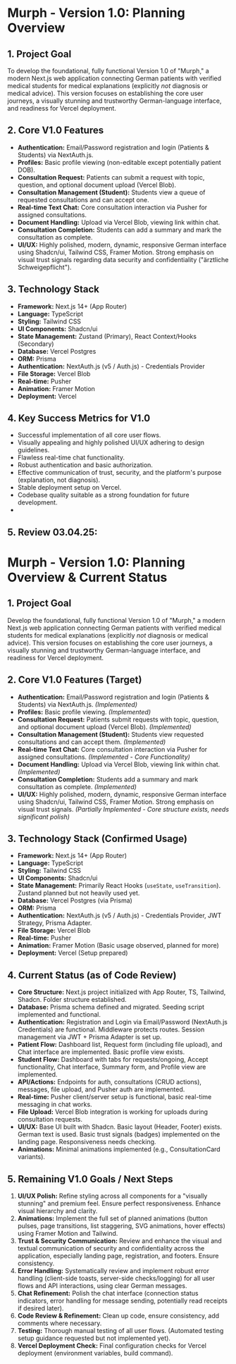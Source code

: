 # Murph - Version 1.0: Planning Overview

## 1. Project Goal

To develop the foundational, fully functional Version 1.0 of "Murph," a modern Next.js web application connecting German patients with verified medical students for medical explanations (explicitly *not* diagnosis or medical advice). This version focuses on establishing the core user journeys, a visually stunning and trustworthy German-language interface, and readiness for Vercel deployment.

## 2. Core V1.0 Features

*   **Authentication:** Email/Password registration and login (Patients & Students) via NextAuth.js.
*   **Profiles:** Basic profile viewing (non-editable except potentially patient DOB).
*   **Consultation Request:** Patients can submit a request with topic, question, and optional document upload (Vercel Blob).
*   **Consultation Management (Student):** Students view a queue of requested consultations and can accept one.
*   **Real-time Text Chat:** Core consultation interaction via Pusher for assigned consultations.
*   **Document Handling:** Upload via Vercel Blob, viewing link within chat.
*   **Consultation Completion:** Students can add a summary and mark the consultation as complete.
*   **UI/UX:** Highly polished, modern, dynamic, responsive German interface using Shadcn/ui, Tailwind CSS, Framer Motion. Strong emphasis on visual trust signals regarding data security and confidentiality ("ärztliche Schweigepflicht").

## 3. Technology Stack

*   **Framework:** Next.js 14+ (App Router)
*   **Language:** TypeScript
*   **Styling:** Tailwind CSS
*   **UI Components:** Shadcn/ui
*   **State Management:** Zustand (Primary), React Context/Hooks (Secondary)
*   **Database:** Vercel Postgres
*   **ORM:** Prisma
*   **Authentication:** NextAuth.js (v5 / Auth.js) - Credentials Provider
*   **File Storage:** Vercel Blob
*   **Real-time:** Pusher
*   **Animation:** Framer Motion
*   **Deployment:** Vercel

## 4. Key Success Metrics for V1.0

*   Successful implementation of all core user flows.
*   Visually appealing and highly polished UI/UX adhering to design guidelines.
*   Flawless real-time chat functionality.
*   Robust authentication and basic authorization.
*   Effective communication of trust, security, and the platform's purpose (explanation, not diagnosis).
*   Stable deployment setup on Vercel.
*   Codebase quality suitable as a strong foundation for future development.
*   

## 5. Review 03.04.25:

# Murph - Version 1.0: Planning Overview & Current Status

## 1. Project Goal

Develop the foundational, fully functional Version 1.0 of "Murph," a modern Next.js web application connecting German patients with verified medical students for medical explanations (explicitly *not* diagnosis or medical advice). This version focuses on establishing the core user journeys, a visually stunning and trustworthy German-language interface, and readiness for Vercel deployment.

## 2. Core V1.0 Features (Target)

*   **Authentication:** Email/Password registration and login (Patients & Students) via NextAuth.js. *(Implemented)*
*   **Profiles:** Basic profile viewing. *(Implemented)*
*   **Consultation Request:** Patients submit requests with topic, question, and optional document upload (Vercel Blob). *(Implemented)*
*   **Consultation Management (Student):** Students view requested consultations and can accept them. *(Implemented)*
*   **Real-time Text Chat:** Core consultation interaction via Pusher for assigned consultations. *(Implemented - Core Functionality)*
*   **Document Handling:** Upload via Vercel Blob, viewing link within chat. *(Implemented)*
*   **Consultation Completion:** Students add a summary and mark consultation as complete. *(Implemented)*
*   **UI/UX:** Highly polished, modern, dynamic, responsive German interface using Shadcn/ui, Tailwind CSS, Framer Motion. Strong emphasis on visual trust signals. *(Partially Implemented - Core structure exists, needs significant polish)*

## 3. Technology Stack (Confirmed Usage)

*   **Framework:** Next.js 14+ (App Router)
*   **Language:** TypeScript
*   **Styling:** Tailwind CSS
*   **UI Components:** Shadcn/ui
*   **State Management:** Primarily React Hooks (`useState`, `useTransition`). Zustand planned but not heavily used yet.
*   **Database:** Vercel Postgres (via Prisma)
*   **ORM:** Prisma
*   **Authentication:** NextAuth.js (v5 / Auth.js) - Credentials Provider, JWT Strategy, Prisma Adapter.
*   **File Storage:** Vercel Blob
*   **Real-time:** Pusher
*   **Animation:** Framer Motion (Basic usage observed, planned for more)
*   **Deployment:** Vercel (Setup prepared)

## 4. Current Status (as of Code Review)

*   **Core Structure:** Next.js project initialized with App Router, TS, Tailwind, Shadcn. Folder structure established.
*   **Database:** Prisma schema defined and migrated. Seeding script implemented and functional.
*   **Authentication:** Registration and Login via Email/Password (NextAuth.js Credentials) are functional. Middleware protects routes. Session management via JWT + Prisma Adapter is set up.
*   **Patient Flow:** Dashboard list, Request form (including file upload), and Chat interface are implemented. Basic profile view exists.
*   **Student Flow:** Dashboard with tabs for requests/ongoing, Accept functionality, Chat interface, Summary form, and Profile view are implemented.
*   **API/Actions:** Endpoints for auth, consultations (CRUD actions), messages, file upload, and Pusher auth are implemented.
*   **Real-time:** Pusher client/server setup is functional, basic real-time messaging in chat works.
*   **File Upload:** Vercel Blob integration is working for uploads during consultation requests.
*   **UI/UX:** Base UI built with Shadcn. Basic layout (Header, Footer) exists. German text is used. Basic trust signals (badges) implemented on the landing page. Responsiveness needs checking.
*   **Animations:** Minimal animations implemented (e.g., ConsultationCard variants).

## 5. Remaining V1.0 Goals / Next Steps

1.  **UI/UX Polish:** Refine styling across all components for a "visually stunning" and premium feel. Ensure perfect responsiveness. Enhance visual hierarchy and clarity.
2.  **Animations:** Implement the full set of planned animations (button pulses, page transitions, list staggering, SVG animations, hover effects) using Framer Motion and Tailwind.
3.  **Trust & Security Communication:** Review and enhance the visual and textual communication of security and confidentiality across the application, especially landing page, registration, and footers. Ensure consistency.
4.  **Error Handling:** Systematically review and implement robust error handling (client-side toasts, server-side checks/logging) for all user flows and API interactions, using clear German messages.
5.  **Chat Refinement:** Polish the chat interface (connection status indicators, error handling for message sending, potentially read receipts if desired later).
6.  **Code Review & Refinement:** Clean up code, ensure consistency, add comments where necessary.
7.  **Testing:** Thorough manual testing of all user flows. (Automated testing setup guidance requested but not implemented yet).
8.  **Vercel Deployment Check:** Final configuration checks for Vercel deployment (environment variables, build command).